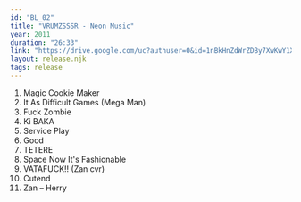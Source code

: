 ```yaml
---
id: "BL_02"
title: "VRUMZSSSR - Neon Music"
year: 2011
duration: "26:33"
link: "https://drive.google.com/uc?authuser=0&id=1nBkHnZdWrZDBy7XwKwY1XQDVYGM2Fu9O&export=download"
layout: release.njk
tags: release
---
```


01. Magic Cookie Maker
02. It As Difficult Games (Mega Man)
03. Fuck Zombie
04. Ki BAKA
05. Service Play
06. Good
07. TETERE
08. Space Now It's Fashionable
09. VATAFUCK!! (Zan cvr)
10. Cutend
11. Zan – Herry